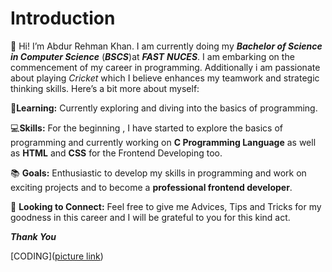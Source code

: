 
# Introduction
👋 Hi! I’m Abdur Rehman Khan. I am currently doing my ***Bachelor of Science in Computer Science*** (***BSCS***)at ***FAST*** ***NUCES***. I am embarking on the commencement of my career in programming. Additionally i am passionate about playing *Cricket* which I believe enhances my teamwork and strategic thinking skills. Here’s a bit more about myself:
 

🌟**Learning:**  Currently exploring and diving into the basics of programming.

💻**Skills:** For the beginning , I have started to explore the basics of programming and currently working on **C Programming Language** as well as **HTML** and **CSS** for the Frontend Developing too.
                     
📚 **Goals:** Enthusiastic to develop my skills in programming and work on exciting projects and to become a **professional frontend developer**.

🤝 **Looking to Connect:** Feel free to give me Advices, Tips and Tricks for my goodness in this career and I will be grateful to you for this kind act.

***Thank You***

[CODING]([picture link](https://st.depositphotos.com/57803962/59532/v/450/depositphotos_595325804-stock-illustration-vector-illustration-programmer-icon.jpg))
